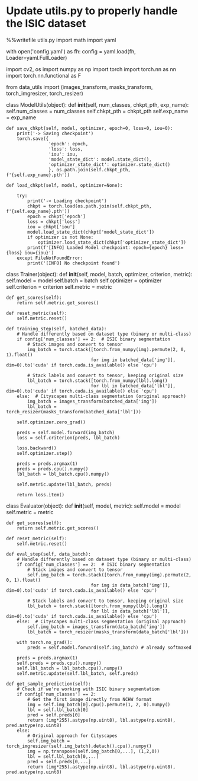 # Update utils.py to properly handle the ISIC dataset
%%writefile utils.py
import math
import yaml

with open('config.yaml') as fh:
    config = yaml.load(fh, Loader=yaml.FullLoader)

import cv2, os
import numpy as np
import torch
import torch.nn as nn
import torch.nn.functional as F

from data_utils import (images_transform, masks_transform, torch_imgresizer,
                        torch_resizer)

class ModelUtils(object):
    def __init__(self, num_classes, chkpt_pth, exp_name):
        self.num_classes = num_classes
        self.chkpt_pth = chkpt_pth
        self.exp_name = exp_name
    
    def save_chkpt(self, model, optimizer, epoch=0, loss=0, iou=0):
        print('-> Saving checkpoint')
        torch.save({
                    'epoch': epoch,
                    'loss': loss,
                    'iou': iou,
                    'model_state_dict': model.state_dict(),
                    'optimizer_state_dict': optimizer.state_dict()
                    }, os.path.join(self.chkpt_pth, f'{self.exp_name}.pth'))

    def load_chkpt(self, model, optimizer=None):
        
        try:
            print('-> Loading checkpoint')
            chkpt = torch.load(os.path.join(self.chkpt_pth, f'{self.exp_name}.pth'))
            epoch = chkpt['epoch']
            loss = chkpt['loss']
            iou = chkpt['iou']
            model.load_state_dict(chkpt['model_state_dict'])
            if optimizer is not None:
                optimizer.load_state_dict(chkpt['optimizer_state_dict'])
            print(f'[INFO] Loaded Model checkpoint: epoch={epoch} loss={loss} iou={iou}')
        except FileNotFoundError:
            print('[INFO] No checkpoint found')

class Trainer(object):
    def __init__(self, model, batch, optimizer, criterion, metric):
        self.model = model
        self.batch = batch
        self.optimizer = optimizer
        self.criterion = criterion
        self.metric = metric
    
    def get_scores(self):
        return self.metric.get_scores()

    def reset_metric(self):
        self.metric.reset()
    
    def training_step(self, batched_data):
        # Handle differently based on dataset type (binary or multi-class)
        if config['num_classes'] == 2:  # ISIC binary segmentation
            # Stack images and convert to tensor
            img_batch = torch.stack([torch.from_numpy(img).permute(2, 0, 1).float() 
                                    for img in batched_data['img']], dim=0).to('cuda' if torch.cuda.is_available() else 'cpu')
            
            # Stack labels and convert to tensor, keeping original size
            lbl_batch = torch.stack([torch.from_numpy(lbl).long() 
                                    for lbl in batched_data['lbl']], dim=0).to('cuda' if torch.cuda.is_available() else 'cpu')
        else:  # Cityscapes multi-class segmentation (original approach)
            img_batch = images_transform(batched_data['img'])
            lbl_batch = torch_resizer(masks_transform(batched_data['lbl']))
        
        self.optimizer.zero_grad()

        preds = self.model.forward(img_batch)
        loss = self.criterion(preds, lbl_batch)

        loss.backward()
        self.optimizer.step()

        preds = preds.argmax(1)
        preds = preds.cpu().numpy()
        lbl_batch = lbl_batch.cpu().numpy()

        self.metric.update(lbl_batch, preds)

        return loss.item()

class Evaluator(object):
    def __init__(self, model, metric):
        self.model = model
        self.metric = metric
    
    def get_scores(self):
        return self.metric.get_scores()

    def reset_metric(self):
        self.metric.reset()
    
    def eval_step(self, data_batch):
        # Handle differently based on dataset type (binary or multi-class)
        if config['num_classes'] == 2:  # ISIC binary segmentation
            # Stack images and convert to tensor
            self.img_batch = torch.stack([torch.from_numpy(img).permute(2, 0, 1).float() 
                                    for img in data_batch['img']], dim=0).to('cuda' if torch.cuda.is_available() else 'cpu')
            
            # Stack labels and convert to tensor, keeping original size
            lbl_batch = torch.stack([torch.from_numpy(lbl).long() 
                                    for lbl in data_batch['lbl']], dim=0).to('cuda' if torch.cuda.is_available() else 'cpu')
        else:  # Cityscapes multi-class segmentation (original approach)
            self.img_batch = images_transform(data_batch['img'])
            lbl_batch = torch_resizer(masks_transform(data_batch['lbl']))
        
        with torch.no_grad():
            preds = self.model.forward(self.img_batch) # already softmaxed

        preds = preds.argmax(1)
        self.preds = preds.cpu().numpy()
        self.lbl_batch = lbl_batch.cpu().numpy()
        self.metric.update(self.lbl_batch, self.preds)
        
    def get_sample_prediction(self):
        # Check if we're working with ISIC binary segmentation
        if config['num_classes'] == 2:
            # Get the first image directly from NCHW format
            img = self.img_batch[0].cpu().permute(1, 2, 0).numpy()
            lbl = self.lbl_batch[0]
            pred = self.preds[0]
            return (img*255).astype(np.uint8), lbl.astype(np.uint8), pred.astype(np.uint8)
        else:
            # Original approach for Cityscapes
            self.img_batch = torch_imgresizer(self.img_batch).detach().cpu().numpy()
            img = np.transpose(self.img_batch[0,...], (1,2,0))
            lbl = self.lbl_batch[0,...]
            pred = self.preds[0,...]
            return (img*255).astype(np.uint8), lbl.astype(np.uint8), pred.astype(np.uint8) 